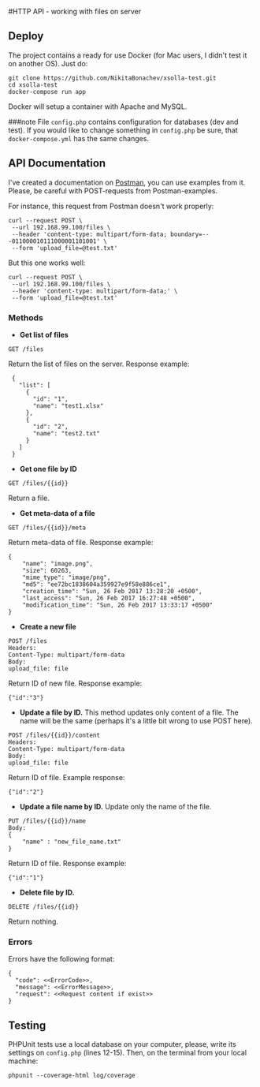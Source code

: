 #HTTP API - working with files on server

## Deploy

The project contains a ready for use Docker (for Mac users, I didn't test it on another OS).
Just do:

```
git clone https://github.com/NikitaBonachev/xsolla-test.git
cd xsolla-test
docker-compose run app
```

Docker will setup a container with Apache and MySQL.
 
###note
 File `config.php` contains configuration for databases (dev and test). 
 If you would like to change something in  `config.php` be sure, that `docker-compose.yml` has the same changes.
 
## API Documentation
 I've created a documentation on [Postman](https://documenter.getpostman.com/collection/view/1593302-997f6d66-aa8c-df96-328f-8277a759aee5), you can use examples from it.
 Please, be careful with POST-requests from Postman-examples.  
 
 For instance, this request from Postman doesn't work properly:
 
 ```
curl --request POST \
  --url 192.168.99.100/files \
  --header 'content-type: multipart/form-data; boundary=---011000010111000001101001' \
  --form 'upload_file=@test.txt'
```
 But this one works well:
 
  ```
 curl --request POST \
   --url 192.168.99.100/files \
   --header 'content-type: multipart/form-data;' \
   --form 'upload_file=@test.txt'
 ```
### Methods
 
* **Get list of files**

```
GET /files
```

Return the list of files on the server.
Response example:
```
 {
   "list": [
     {
       "id": "1",
       "name": "test1.xlsx"
     },
     {
       "id": "2",
       "name": "test2.txt"
     }
   ]
 }
 ```
 
 * **Get one file by ID**
 
```
GET /files/{{id}}
```
Return a file.

 * **Get meta-data of a file**
```
GET /files/{{id}}/meta
```
Return meta-data of file.
Response example:
```
{
    "name": "image.png",
    "size": 60263,
    "mime_type": "image/png",
    "md5": "ee72bc1838604a359927e9f58e886ce1",
    "creation_time": "Sun, 26 Feb 2017 13:28:20 +0500",
    "last_access": "Sun, 26 Feb 2017 16:27:48 +0500",
    "modification_time": "Sun, 26 Feb 2017 13:33:17 +0500"
}
```
* **Create a new file**
```
POST /files
Headers:
Content-Type: multipart/form-data
Body:
upload_file: file
```
Return ID of new file.
Response example:
```
{"id":"3"}
```
* **Update a file by ID.**
This method updates only content of a file. The name will be the same (perhaps it's a little bit wrong to use POST here). 
```
POST /files/{{id}}/content
Headers:
Content-Type: multipart/form-data
Body:
upload_file: file
```
Return ID of file.
Example response:
 ```
{"id":"2"}
```
* **Update a file name by ID.**
Update only the name of the file. 
```
PUT /files/{{id}}/name
Body:
{
    "name" : "new_file_name.txt"
}
```
Return ID of file.
Response example:
 ```
{"id":"1"}
```
* **Delete file by ID.**

```
DELETE /files/{{id}}
```
Return nothing.
 
### Errors

Errors have the following format:

```
{
  "code": <<ErrorCode>>,
  "message": <<ErrorMessage>>,
  "request": <<Request content if exist>>
}
```
 
## Testing
 
 PHPUnit tests use a local database on your computer, please, write its settings on `config.php` (lines 12-15).
 Then, on the terminal from your local machine:
  ```
  phpunit --coverage-html log/coverage
 ```
 
 